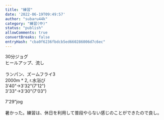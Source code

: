 ```yaml
---
title: "練習"
date: '2022-06-19T09:49:57'
author: "subaru44k"
category: "練習(中)"
status: "publish"
allowComments: true
convertBreaks: false
entryHash: "cba0f6236fbdcb5ed660286006d7c6ec"
---
```

30分ジョグ<br>
ヒールアップ、流し<br>
<br>
ランパン、ズームフライ3<br>
2000m * 2, r.水浴び<br>
3'40"→3'32"(7'12")<br>
3'33"→3'30"(7'03")<br>
<br>
7'29"jog<br>
<br>
暑かった。練習は、休日を利用して普段やらない感じのことができたので良し。
